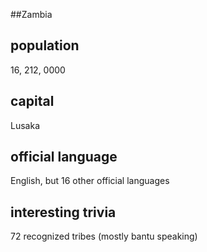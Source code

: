 ##Zambia
## population
16, 212, 0000


## capital
Lusaka
 
## official language
English, but 16 other official languages 

## interesting trivia
72 recognized tribes (mostly bantu speaking)


